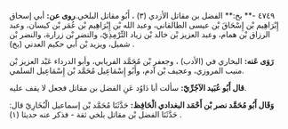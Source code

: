 ٤٧٤٩ -** بخ:** الفضل بن مقاتل الأزدي (٣) ، أَبُو مقاتل البلخي.**روى عن:** أبي إسحاق إِبْرَاهِيم بْن إِسْحَاقَ بْن عيسى الطالقاني، وعبد الله بْن إِبْرَاهِيم بْن عُمَر بْن كيسان، وعبد الرزاق بْن همام، وعبد العزيز بْن خالد بْن زياد التِّرْمِذِيّ، والنضر بْن زرارة، والنضر بْن شميل، ويزيد بْن أَبي حكيم العدني (بخ) .

**رَوَى عَنه:** البخاري في (الأدب) ، وجعفر بْن مُحَمَّد الفريابي، وأبو الدرداء عَبْد العزيز بْن منيب المروزي، وعجيف بْن آدم، وأَبُو إِسْمَاعِيل مُحَمَّد بْن إِسْمَاعِيل السلمي.

**قال أَبُو عُبَيد الآجُرِّيّ:** سألت أبا دَاوُد عَنِ الفضل بن مقاتل فجعل لا يقف عليه.

**وَقَال أَبُو مُحَمَّد نصر بْن أَحْمَد البغدادي الْحَافِظ:** حَدَّثَنَا مُحَمَّد بْن إسماعيل الْبُخَارِيّ قال: حَدَّثَنَا الفضل بْن مقاتل بلخي ثقة - فذكر عنه حديثا (١) .